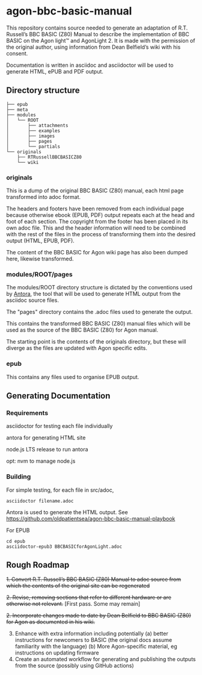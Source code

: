 # agon-bbc-basic-manual

This repository contains source needed to generate an adaptation of R.T. Russell’s BBC BASIC (Z80) Manual to describe the implementation of BBC BASIC on the Agon light™ and AgonLight 2. It is made with the permission of the original author, using information from Dean Belfield’s wiki with his consent.

Documentation is written in asciidoc and asciidoctor will be used to generate HTML, ePUB and PDF output.

## Directory structure

```
├── epub
├── meta
├── modules
│   └── ROOT
│       ├── attachments
│       ├── examples
│       ├── images
│       ├── pages
│       └── partials
└── originals
    ├── RTRussellBBCBASICZ80
    └── wiki
```

### originals

This is a dump of the original BBC BASIC (Z80) manual, each html page transformed into adoc format. 

The headers and footers have been removed from each individual page because otherwise ebook (EPUB, PDF) output repeats each at the head and foot of each section. The copyright from the footer has been placed in its own adoc file. This and the header information will need to be combined with the rest of the files in the process of transforming them into the desired output (HTML, EPUB, PDF). 

The content of the BBC BASIC for Agon wiki page has also been dumped here, likewise transformed. 

### modules/ROOT/pages

The modules/ROOT directory structure is dictated by the conventions used by [Antora](https://antora.org/), the tool that will be used to generate HTML output from the asciidoc source files.

The "pages" directory contains the .adoc files used to generate the output.

This contains the transformed BBC BASIC (Z80) manual files which will be used as the source of the BBC BASIC (Z80) for Agon manual.

The starting point is the contents of the originals directory, but these will diverge as the files are updated with Agon specific edits. 

### epub

This contains any files used to organise EPUB output. 

## Generating Documentation

### Requirements

asciidoctor for testing each file individually

antora for generating HTML site

node.js LTS release to run antora

opt: nvm to manage node.js

### Building

For simple testing, for each file in src/adoc,

```
asciidoctor filename.adoc
```

Antora is used to generate the HTML output. See https://github.com/oldpatientsea/agon-bbc-basic-manual-playbook 

For EPUB

```
cd epub
asciidoctor-epub3 BBCBASICforAgonLight.adoc
```

## Rough Roadmap

~~1. Convert R.T. Russell’s BBC BASIC (Z80) Manual to adoc source from which the contents of the original site can be regenerated~~

~~2. Revise, removing sections that refer to different hardware or are otherwise not relevant.~~ [First pass. Some may remain]

~~2. Incorporate changes made to date by Dean Belfield to BBC BASIC (Z80) for Agon as documented in his wiki.~~

3. Enhance with extra information including potentially 
(a) better instructions for newcomers to BASIC (the original docs assume familiarity with the language)
(b) More Agon-specific material, eg instructions on updating firmware
4. Create an automated workflow for generating and publishing the outputs from the source (possibly using GitHub actions) 

